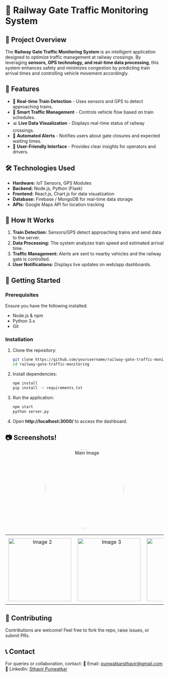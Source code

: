 # 🚦 Railway Gate Traffic Monitoring System

## 📌 Project Overview
The **Railway Gate Traffic Monitoring System** is an intelligent application designed to optimize traffic management at railway crossings. By leveraging **sensors, GPS technology, and real-time data processing**, this system enhances safety and minimizes congestion by predicting train arrival times and controlling vehicle movement accordingly.

## 🎯 Features
- 📡 **Real-time Train Detection** - Uses sensors and GPS to detect approaching trains.
- 🚗 **Smart Traffic Management** - Controls vehicle flow based on train schedules.
- 📊 **Live Data Visualization** - Displays real-time status of railway crossings.
- 🔔 **Automated Alerts** - Notifies users about gate closures and expected waiting times.
- 📱 **User-Friendly Interface** - Provides clear insights for operators and drivers.

## 🛠️ Technologies Used
- **Hardware:** IoT Sensors, GPS Modules
- **Backend:** Node.js, Python (Flask)
- **Frontend:** React.js, Chart.js for data visualization
- **Database:** Firebase / MongoDB for real-time data storage
- **APIs:** Google Maps API for location tracking

## 📌 How It Works
1. **Train Detection:** Sensors/GPS detect approaching trains and send data to the server.
2. **Data Processing:** The system analyzes train speed and estimated arrival time.
3. **Traffic Management:** Alerts are sent to nearby vehicles and the railway gate is controlled.
4. **User Notifications:** Displays live updates on web/app dashboards.

## 🚀 Getting Started
### Prerequisites
Ensure you have the following installed:
- Node.js & npm
- Python 3.x
- Git

### Installation
1. Clone the repository:
   ```sh
   git clone https://github.com/yourusername/railway-gate-traffic-monitoring.git
   cd railway-gate-traffic-monitoring
   ```
2. Install dependencies:
   ```sh
   npm install
   pip install -r requirements.txt
   ```
3. Run the application:
   ```sh
   npm start
   python server.py
   ```
4. Open **http://localhost:3000/** to access the dashboard.

## 📷 Screenshots!

<!-- First image alone, circular and centered -->
<div style="text-align: center; margin-bottom: 20px;">
  <img src="https://github.com/user-attachments/assets/511eeb68-3328-42c7-ba1e-dc4f3d27ce96" 
       alt="Main Image" 
       width="250" 
       style="border-radius: 50%; display: block; margin: 0 auto;" />
</div>

<!-- Three images in a row -->
<table align="center">
  <tr>
    <td style="padding: 10px; text-align:center;">
      <img src="https://github.com/user-attachments/assets/e3900cfb-8549-41ba-8eca-07d5fc57d6ab" alt="Image 2" width="200"/>
    </td>
    <td style="padding: 10px; text-align:center;">
      <img src="https://github.com/user-attachments/assets/1392914f-8a88-4a16-8660-05bb6280d858" alt="Image 3" width="200"/>
    </td>
    <td style="padding: 10px; text-align:center;">
      <img src="https://github.com/user-attachments/assets/5f607457-98df-4fb0-84a2-da1790192f02" alt="Image 4" width="200"/>
    </td>
  </tr>
</table>

## 🤝 Contributing
Contributions are welcome! Feel free to fork the repo, raise issues, or submit PRs.


## 📞 Contact
For queries or collaboration, contact:
📧 Email: punwatkarsthavir@gmail.com
🔗 LinkedIn: [Sthavir Punwatkar](www.linkedin.com/in/sthavirpunwatkar)

